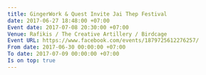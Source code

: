 ```yaml
---
title: GingerWork & Quest Invite Jai Thep Festival
date: 2017-06-27 18:48:00 +07:00
Event date: 2017-07-08 20:30:00 +07:00
Venue: Rafikis / The Creative Artillery / Birdcage
Event URL: https://www.facebook.com/events/1879725612276257/
From date: 2017-06-30 00:00:00 +07:00
To date: 2017-07-09 00:00:00 +07:00
Is on top: true
---
```


